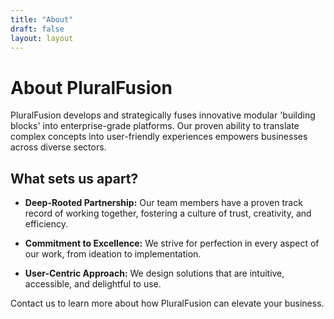 ```yaml
---
title: "About"
draft: false
layout: layout
---
```


# About PluralFusion
PluralFusion develops and strategically fuses innovative modular 'building blocks' into enterprise-grade platforms. Our proven ability to translate complex concepts into user-friendly experiences empowers businesses across diverse sectors.

## What sets us apart?
- **Deep-Rooted Partnership:** Our team members have a proven track record of working together, fostering a culture of trust, creativity, and efficiency.

- **Commitment to Excellence:** We strive for perfection in every aspect of our work, from ideation to implementation.

- **User-Centric Approach:** We design solutions that are intuitive, accessible, and delightful to use.

Contact us to learn more about how PluralFusion can elevate your business.